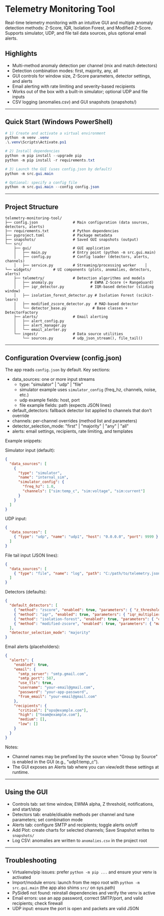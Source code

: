 # Telemetry Monitoring Tool

Real-time telemetry monitoring with an intuitive GUI and multiple anomaly detection methods: Z-Score, IQR, Isolation Forest, and Modified Z-Score. Supports simulator, UDP, and file tail data sources, plus optional email alerts.

## Highlights

- Multi-method anomaly detection per channel (mix and match detectors)
- Detection combination modes: first, majority, any, all
- GUI controls for window size, Z-Score parameters, detector settings, and alerts
- Email alerting with rate limiting and severity-based recipients
- Works out of the box with a built-in simulator; optional UDP and file inputs
- CSV logging (anomalies.csv) and GUI snapshots (snapshots/)

---

## Quick Start (Windows PowerShell)

```powershell
# 1) Create and activate a virtual environment
python -m venv .venv
.\.venv\Scripts\Activate.ps1

# 2) Install dependencies
python -m pip install --upgrade pip
python -m pip install -r requirements.txt

# 3) Launch the GUI (uses config.json by default)
python -m src.gui.main

# Optional: specify a config file
python -m src.gui.main --config config.json
```

---

## Project Structure

```
telemetry-monitoring-tool/
├── config.json                # Main configuration (data sources, detectors, alerts)
├── requirements.txt           # Python dependencies
├── pyproject.toml             # Package metadata
├── snapshots/                 # Saved GUI snapshots (output)
└── src/
    ├── gui/                   # GUI application
    │   ├── main.py            # Entry point (python -m src.gui.main)
    │   ├── config.py          # Config loader (detectors, alerts, channels)
    │   ├── service.py         # Streaming/processing worker    │   └── widgets/          # UI components (plots, anomalies, detectors, alerts)
    ├── telemetry/             # Detection algorithms and models
    │   ├── anomaly.py                 # EWMA Z-Score (+ RangeGuard)
    │   ├── iqr_detector.py            # IQR-based detector (sliding window)
    │   ├── isolation_forest_detector.py # Isolation Forest (scikit-learn)
    │   ├── modified_zscore_detector.py  # MAD-based detector
    │   └── detector_base.py            # Base classes + DetectorFactory
    ├── alerts/                # Email alerting
    │   ├── alert_config.py
    │   ├── alert_manager.py
    │   └── email_alerter.py
    └── ingest/                # Data source utilities
        └── sources.py         # udp_json_stream(), file_tail()
```

---

## Configuration Overview (config.json)

The app reads `config.json` by default. Key sections:

- data_sources: one or more input streams
  - type: "simulator" | "udp" | "file"
  - simulator example uses `simulator_config` (freq_hz, channels, noise, etc.)
  - udp example fields: host, port
  - file example fields: path (expects JSON lines)
- default_detectors: fallback detector list applied to channels that don’t override
- channels: per-channel overrides (method list and parameters)
- detector_selection_mode: "first" | "majority" | "any" | "all"
- alerts: email settings, recipients, rate limiting, and templates

Example snippets:

Simulator input (default):

```json
{
  "data_sources": [
    {
      "type": "simulator",
      "name": "internal_sim",
      "simulator_config": {
        "freq_hz": 1.0,
        "channels": ["sim:temp_c", "sim:voltage", "sim:current"]
      }
    }
  ]
}
```

UDP input:

```json
{
  "data_sources": [
    { "type": "udp", "name": "udp1", "host": "0.0.0.0", "port": 9999 }
  ]
}
```

File tail input (JSON lines):

```json
{
  "data_sources": [
    { "type": "file", "name": "log", "path": "C:/path/to/telemetry.jsonl" }
  ]
}
```

Detectors (defaults):

```json
{
  "default_detectors": [
    { "method": "zscore", "enabled": true, "parameters": { "z_threshold": 3.0, "alpha": 0.1 } },
    { "method": "iqr", "enabled": true, "parameters": { "iqr_multiplier": 2.0, "window_size": 50 } },
    { "method": "isolation-forest", "enabled": true, "parameters": { "contamination": 0.1, "window_size": 100, "min_samples": 50 } },
    { "method": "modified-zscore", "enabled": true, "parameters": { "mad_threshold": 3.5, "window_size": 100, "min_samples": 10 } }
  ],
  "detector_selection_mode": "majority"
}
```

Email alerts (placeholders):

```json
{
  "alerts": {
    "enabled": true,
    "email": {
      "smtp_server": "smtp.gmail.com",
      "smtp_port": 587,
      "use_tls": true,
      "username": "your-email@gmail.com",
      "password": "your-app-password",
      "from_email": "your-email@gmail.com"
    },
    "recipients": {
      "critical": ["ops@example.com"],
      "high": ["team@example.com"],
      "medium": [],
      "low": []
    }
  }
}
```

Notes:

- Channel names may be prefixed by the source when "Group by Source" is enabled in the GUI (e.g., "udp1:temp_c").
- The GUI exposes an Alerts tab where you can view/edit these settings at runtime.

---

## Using the GUI

- Controls tab: set time window, EWMA alpha, Z threshold, notifications, and start/stop
- Detectors tab: enable/disable methods per channel and tune parameters; set combination mode
- Alerts tab: configure SMTP and recipients; toggle alerts on/off
- Add Plot: create charts for selected channels; Save Snapshot writes to `snapshots/`
- Log CSV: anomalies are written to `anomalies.csv` in the project root

---

## Troubleshooting

- Virtualenv/pip issues: prefer `python -m pip ...` and ensure your venv is activated
- Import/module errors: launch from the repo root with `python -m src.gui.main` (the app also shims `src/` on sys.path)
- PySide6 not found: reinstall dependencies and verify the venv is active
- Email errors: use an app password, correct SMTP/port, and valid recipients; check firewall
- UDP input: ensure the port is open and packets are valid JSON

